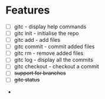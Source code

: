 # Features
- [ ] gitc - display help commands
- [ ] gitc init - initialise the repo
- [ ] gitc add - add files
- [ ] gitc commit - commit added files
- [ ] gitc rm - remove added files
- [ ] gitc log - display all the commits
- [ ] gitc checkout - checkout a commit
- [ ] ~~support for branches~~
- [ ] ~~gitc status~~
- 